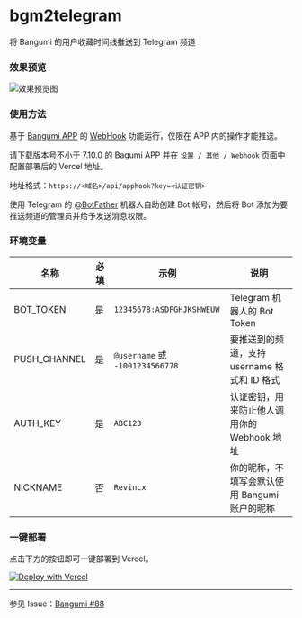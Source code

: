 # bgm2telegram

将 Bangumi 的用户收藏时间线推送到 Telegram 频道

### 效果预览

![效果预览图](https://user-images.githubusercontent.com/25524750/226095791-5a45f264-b3e4-48eb-9f87-c23fd53ff29e.png)

### 使用方法

基于 [Bangumi APP](https://github.com/czy0729/Bangumi) 的 [WebHook](https://www.yuque.com/chenzhenyu-k0epm/znygb4/kfpfze0u7old4en1?singleDoc) 功能运行，仅限在 APP 内的操作才能推送。

请下载版本号不小于 7.10.0 的 Bagumi APP 并在 `设置 / 其他 / Webhook` 页面中配置部署后的 Vercel 地址。

地址格式：`https://<域名>/api/apphook?key=<认证密钥>`

使用 Telegram 的 [@BotFather](https://t.me/BotFather) 机器人自助创建 Bot 帐号，然后将 Bot 添加为要推送频道的管理员并给予发送消息权限。

### 环境变量

| 名称         | 必填 | 示例                            | 说明                                          |
| ------------ | ---- | ------------------------------- | --------------------------------------------- |
| BOT_TOKEN    | 是   | `12345678:ASDFGHJKSHWEUW`       | Telegram 机器人的 Bot Token                   |
| PUSH_CHANNEL | 是   | `@username` 或 `-1001234566778` | 要推送到的频道，支持 username 格式和 ID 格式  |
| AUTH_KEY     | 是   | `ABC123`                        | 认证密钥，用来防止他人调用你的 Webhook 地址   |
| NICKNAME     | 否   | `Revincx`                       | 你的昵称，不填写会默认使用 Bangumi 账户的昵称 |

### 一键部署

点击下方的按钮即可一键部署到 Vercel。

[![Deploy with Vercel](https://vercel.com/button)](https://vercel.com/new/clone?repository-url=https%3A%2F%2Fgithub.com%2FRevincx%2Fbgm2telegram&env=BOT_TOKEN,PUSH_CHANNEL)

---

参见 Issue：[Bangumi #88](https://github.com/czy0729/Bangumi/issues/88)

